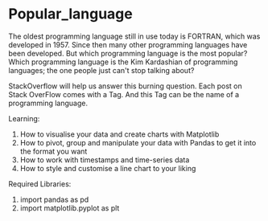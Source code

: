 # Popular_language
The oldest programming language still in use today is FORTRAN, which was developed in 1957. Since then many other programming languages have been developed. 
But which programming language is the most popular? Which programming language is the Kim Kardashian of programming languages; the one people just can't stop 
talking about? 

StackOverflow will help us answer this burning question. Each post on Stack OverFlow comes with a Tag. And this Tag can be the name of a programming language.

Learning:

1. How to visualise your data and create charts with Matplotlib
2. How to pivot, group and manipulate your data with Pandas to get it into the format you want
3. How to work with timestamps and time-series data
4. How to style and customise a line chart to your liking



Required Libraries:

1. import pandas as pd
2. import matplotlib.pyplot as plt
